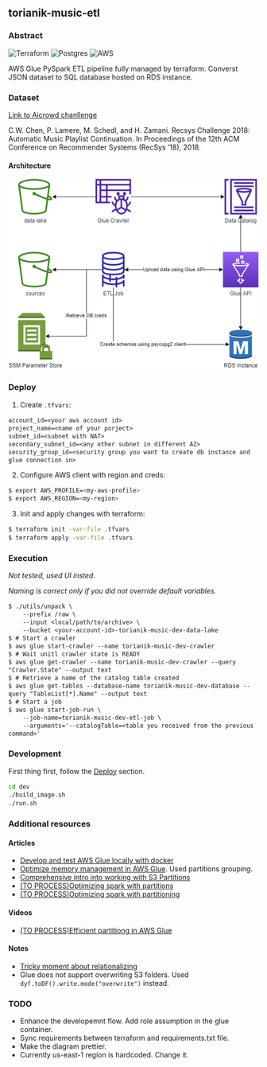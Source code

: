 ## torianik-music-etl

### Abstract
![Terraform](https://img.shields.io/badge/terraform-%235835CC.svg?style=for-the-badge&logo=terraform&logoColor=white)
![Postgres](https://img.shields.io/badge/postgres-%23316192.svg?style=for-the-badge&logo=postgresql&logoColor=white)
![AWS](https://img.shields.io/badge/AWS-%23FF9900.svg?style=for-the-badge&logo=amazon-aws&logoColor=white)

AWS Glue PySpark ETL pipeline fully managed by terraform. Converst JSON dataset to SQL database hosted on RDS instance.

### Dataset

[Link to Aicrowd chanllenge](https://www.aicrowd.com/challenges/spotify-million-playlist-dataset-challenge)

C.W. Chen, P. Lamere, M. Schedl, and H. Zamani. Recsys Challenge 2018: Automatic Music Playlist Continuation. In Proceedings of the 12th ACM Conference on Recommender Systems (RecSys ’18), 2018.

#### Architecture

![torianik music diagram](https://github.com/htorianik/torianik-music-etl/blob/main/doc/torianik-music.drawio.png)

### Deploy

1. Create `.tfvars`:
```
account_id=<your aws account id>
project_name=<name of your porject>
subnet_id=<subnet with NAT>
secondary_subnet_id=<any other subnet in different AZ>
security_group_id=<security group you want to create db instance and glue connection in>
```
2. Configure AWS client with region and creds:
```bash
$ export AWS_PROFILE=<my-aws-profile>
$ export AWS_REGION=<my-region>
```
3. Init and apply changes with terraform:
```bash
$ terraform init -var-file .tfvars
$ terraform apply -var-file .tfvars
```

### Execution
*Not tested, used UI insted.*

*Naming is correct only if you did not override default variables.*

```
$ ./utils/unpack \
    --prefix /raw \
    --input <local/path/to/archive> \
    --bucket <your-account-id>-torianik-music-dev-data-lake
$ # Start a crawler
$ aws glue start-crawler --name torianik-music-dev-crawler
$ # Wait unitl crawler state is READY
$ aws glue get-crawler --name torianik-music-dev-crawler --query "Crawler.State" --output text
$ # Retrieve a name of the catalog table created
$ aws glue get-tables --database-name torianik-music-dev-database --query "TableList[*].Name" --output text
$ # Start a job
$ aws glue start-job-run \
    --job-name=torianik-music-dev-etl-job \
    --arguments='--catalogTable=<table you received from the previous command>'
```

### Development
First thing first, follow the [Deploy](#Deploy) section.
```bash
cd dev
./build_image.sh
./run.sh
```

### Additional resources

#### Articles

* [Develop and test AWS Glue locally with docker](https://aws.amazon.com/blogs/big-data/develop-and-test-aws-glue-version-3-0-jobs-locally-using-a-docker-container/)
* [Optimize memory management in AWS Glue](https://aws.amazon.com/blogs/big-data/optimize-memory-management-in-aws-glue/). Used partitions grouping.
* [Comprehensive intro into working with S3 Partitions](https://aws.amazon.com/blogs/big-data/work-with-partitioned-data-in-aws-glue/)
* [(TO PROCESS)Optimizing spark with partitions](https://aws.amazon.com/blogs/big-data/best-practices-to-scale-apache-spark-jobs-and-partition-data-with-aws-glue/)
* [(TO PROCESS)Optimizing spark with partitioning](https://aws.amazon.com/blogs/big-data/optimizing-spark-applications-with-workload-partitioning-in-aws-glue)

#### Videos

* [(TO PROCESS)Efficient partitiong in AWS Glue](https://www.youtube.com/watch?v=LdO-nr5TUL0&ab_channel=AWSTutorials)

#### Notes

* [Tricky moment about relationalizing](https://stackoverflow.com/questions/69037911/aws-glue-cant-select-fields-after-unnest-or-relationalize)
* Glue does not support overwriting S3 folders. Used `dyf.toDF().write.mode("overwrite")` instead.

### TODO
* Enhance the developemnt flow. Add role assumption in the glue container.
* Sync requirements between terraform and requirements.txt file.
* Make the diagram prettier.
* Currently us-east-1 region is hardcoded. Change it.
